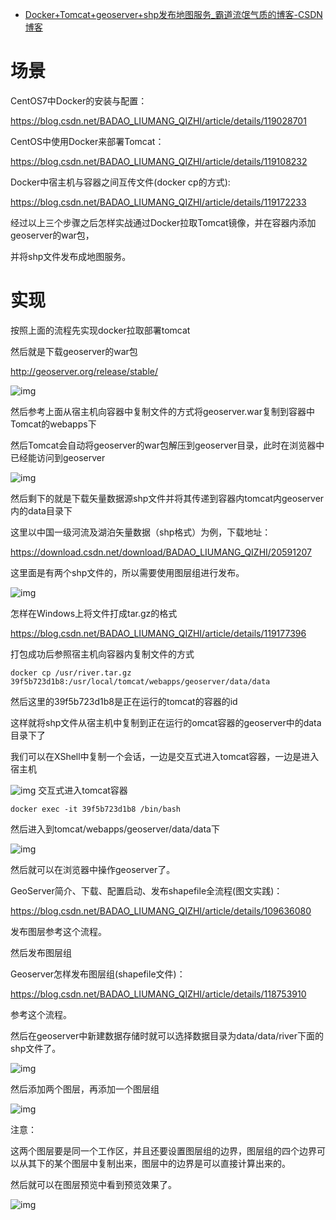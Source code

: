 - [Docker+Tomcat+geoserver+shp发布地图服务_霸道流氓气质的博客-CSDN博客](https://blog.csdn.net/BADAO_LIUMANG_QIZHI/article/details/119181528)

# 场景

CentOS7中Docker的安装与配置：

https://blog.csdn.net/BADAO_LIUMANG_QIZHI/article/details/119028701

CentOS中使用Docker来部署Tomcat：

https://blog.csdn.net/BADAO_LIUMANG_QIZHI/article/details/119108232

Docker中宿主机与容器之间互传文件(docker cp的方式):

https://blog.csdn.net/BADAO_LIUMANG_QIZHI/article/details/119172233

经过以上三个步骤之后怎样实战通过Docker拉取Tomcat镜像，并在容器内添加geoserver的war包，

并将shp文件发布成地图服务。

# 实现

按照上面的流程先实现docker拉取部署tomcat

然后就是下载geoserver的war包

http://geoserver.org/release/stable/



![img](https://img-blog.csdnimg.cn/20210728153054370.jpg?x-oss-process=image/watermark,type_ZmFuZ3poZW5naGVpdGk,shadow_10,text_aHR0cHM6Ly9ibG9nLmNzZG4ubmV0L0JBREFPX0xJVU1BTkdfUUlaSEk=,size_16,color_FFFFFF,t_70)

 

然后参考上面从宿主机向容器中复制文件的方式将geoserver.war复制到容器中Tomcat的webapps下

然后Tomcat会自动将geoserver的war包解压到geoserver目录，此时在浏览器中已经能访问到geoserver



![img](https://img-blog.csdnimg.cn/20210728153101447.jpg?x-oss-process=image/watermark,type_ZmFuZ3poZW5naGVpdGk,shadow_10,text_aHR0cHM6Ly9ibG9nLmNzZG4ubmV0L0JBREFPX0xJVU1BTkdfUUlaSEk=,size_16,color_FFFFFF,t_70)

 

然后剩下的就是下载矢量数据源shp文件并将其传递到容器内tomcat内geoserver内的data目录下

这里以中国一级河流及湖泊矢量数据（shp格式）为例，下载地址：

https://download.csdn.net/download/BADAO_LIUMANG_QIZHI/20591207

这里面是有两个shp文件的，所以需要使用图层组进行发布。

![img](https://img-blog.csdnimg.cn/20210728153211866.jpg?x-oss-process=image/watermark,type_ZmFuZ3poZW5naGVpdGk,shadow_10,text_aHR0cHM6Ly9ibG9nLmNzZG4ubmV0L0JBREFPX0xJVU1BTkdfUUlaSEk=,size_16,color_FFFFFF,t_70)

 

怎样在Windows上将文件打成tar.gz的格式

https://blog.csdn.net/BADAO_LIUMANG_QIZHI/article/details/119177396

打包成功后参照宿主机向容器内复制文件的方式

```
docker cp /usr/river.tar.gz 39f5b723d1b8:/usr/local/tomcat/webapps/geoserver/data/data
```

然后这里的39f5b723d1b8是正在运行的tomcat的容器的id

这样就将shp文件从宿主机中复制到正在运行的omcat容器的geoserver中的data目录下了

我们可以在XShell中复制一个会话，一边是交互式进入tomcat容器，一边是进入宿主机

![img](https://img-blog.csdnimg.cn/20210728153116776.jpg?x-oss-process=image/watermark,type_ZmFuZ3poZW5naGVpdGk,shadow_10,text_aHR0cHM6Ly9ibG9nLmNzZG4ubmV0L0JBREFPX0xJVU1BTkdfUUlaSEk=,size_16,color_FFFFFF,t_70) 交互式进入tomcat容器

```
docker exec -it 39f5b723d1b8 /bin/bash
```

然后进入到tomcat/webapps/geoserver/data/data下

![img](https://img-blog.csdnimg.cn/20210728153131813.jpg?x-oss-process=image/watermark,type_ZmFuZ3poZW5naGVpdGk,shadow_10,text_aHR0cHM6Ly9ibG9nLmNzZG4ubmV0L0JBREFPX0xJVU1BTkdfUUlaSEk=,size_16,color_FFFFFF,t_70)

 然后就可以在浏览器中操作geoserver了。

GeoServer简介、下载、配置启动、发布shapefile全流程(图文实践)：

https://blog.csdn.net/BADAO_LIUMANG_QIZHI/article/details/109636080

发布图层参考这个流程。

然后发布图层组

Geoserver怎样发布图层组(shapefile文件)：

https://blog.csdn.net/BADAO_LIUMANG_QIZHI/article/details/118753910

参考这个流程。

然后在geoserver中新建数据存储时就可以选择数据目录为data/data/river下面的shp文件了。

![img](https://img-blog.csdnimg.cn/20210728153142427.jpg?x-oss-process=image/watermark,type_ZmFuZ3poZW5naGVpdGk,shadow_10,text_aHR0cHM6Ly9ibG9nLmNzZG4ubmV0L0JBREFPX0xJVU1BTkdfUUlaSEk=,size_16,color_FFFFFF,t_70)

 

然后添加两个图层，再添加一个图层组

![img](https://img-blog.csdnimg.cn/20210728153153845.jpg?x-oss-process=image/watermark,type_ZmFuZ3poZW5naGVpdGk,shadow_10,text_aHR0cHM6Ly9ibG9nLmNzZG4ubmV0L0JBREFPX0xJVU1BTkdfUUlaSEk=,size_16,color_FFFFFF,t_70)

 

注意：

这两个图层要是同一个工作区，并且还要设置图层组的边界，图层组的四个边界可以从其下的某个图层中复制出来，图层中的边界是可以直接计算出来的。

然后就可以在图层预览中看到预览效果了。



![img](https://img-blog.csdnimg.cn/20210728153200171.jpg?x-oss-process=image/watermark,type_ZmFuZ3poZW5naGVpdGk,shadow_10,text_aHR0cHM6Ly9ibG9nLmNzZG4ubmV0L0JBREFPX0xJVU1BTkdfUUlaSEk=,size_16,color_FFFFFF,t_70)

 